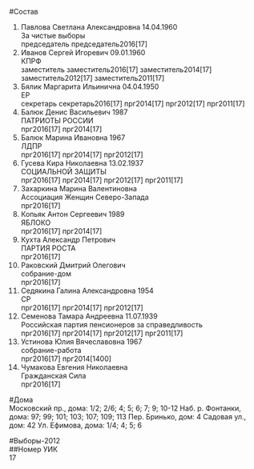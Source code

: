 #Состав  
1. Павлова Светлана Александровна 14.04.1960  
    За чистые выборы  
    председатель председатель2016[17]  
2. Иванов Сергей Игоревич 09.01.1960  
    КПРФ  
    заместитель заместитель2016[17] заместитель2014[17] заместитель2012[17] заместитель2011[17]  
3. Бялик Маргарита Ильинична 04.04.1950  
    ЕР  
    секретарь секретарь2016[17] прг2014[17] прг2012[17] прг2011[17]  
4. Балюк Денис Васильевич 1987  
    ПАТРИОТЫ РОССИИ  
    прг2016[17] прг2014[17]  
5. Балюк Марина Ивановна 1967  
    ЛДПР  
    прг2016[17] прг2014[17] прг2012[17]  
6. Гусева Кира Николаевна 13.02.1937  
    СОЦИАЛЬНОЙ ЗАЩИТЫ  
    прг2016[17] прг2014[17] прг2012[17] прг2011[17]  
7. Захаркина Марина Валентиновна  
    Ассоциация Женщин Северо-Запада  
    прг2016[17]  
8. Копьяк Антон Сергеевич 1989  
    ЯБЛОКО  
    прг2016[17] прг2014[17]  
9. Кухта Александр Петрович  
    ПАРТИЯ РОСТА  
    прг2016[17]  
10. Раковский Дмитрий Олегович  
    собрание-дом  
    прг2016[17]  
11. Седякина Галина Александровна 1954  
    СР  
    прг2016[17] прг2014[17] прг2012[17]  
12. Семенова Тамара Андреевна 11.07.1939  
    Российская партия пенсионеров за справедливость  
    прг2016[17] прг2014[17] прг2012[17] прг2011[17]  
13. Устинова Юлия Вячеславовна 1967  
    собрание-работа  
    прг2016[17] прг2014[1400]  
14. Чумакова Евгения Николаевна  
    Гражданская Сила  
    прг2016[17]  
  
#Дома  
Московский пр., дома: 1/2; 2/6; 4; 5; 6; 7; 9; 10-12 Наб. р. Фонтанки, дома: 97; 99; 101; 103; 107; 109; 113 Пер. Бринько, дом: 4 Садовая ул., дом: 42 Ул. Ефимова, дома: 1/4; 4; 5; 6  
  
#Выборы-2012  
##Номер УИК  
17  
